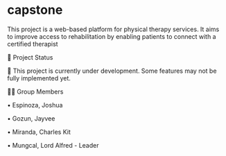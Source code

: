 # capstone
This project is a web-based platform for physical therapy services.
It aims to improve access to rehabilitation by enabling patients to connect with a certified therapist



📌 Project Status

🚧 This project is currently under development. Some features may not be fully implemented yet.


👨‍💻 Group Members 

• Espinoza, Joshua

• Gozun, Jayvee

• Miranda, Charles Kit

• Mungcal, Lord Alfred - Leader
